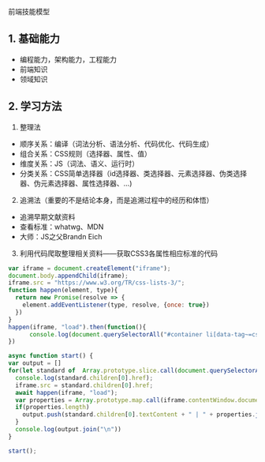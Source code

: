 前端技能模型

## 1. 基础能力
- 编程能力，架构能力，工程能力
- 前端知识
- 领域知识

## 2. 学习方法
1. 整理法
- 顺序关系：编译（词法分析、语法分析、代码优化、代码生成）
- 组合关系：CSS规则（选择器、属性、值）
- 维度关系：JS（词法、语义、运行时）
- 分类关系：CSS简单选择器（id选择器、类选择器、元素选择器、伪类选择器、伪元素选择器、属性选择器、...)

2. 追溯法（重要的不是结论本身，而是追溯过程中的经历和体悟）
- 追溯早期文献资料
- 查看标准：whatwg、MDN
- 大师：JS之父Brandn Eich

3. 利用代码爬取整理相关资料——获取CSS3各属性相应标准的代码
```javascript
var iframe = document.createElement("iframe");
document.body.appendChild(iframe);
iframe.src = "https://www.w3.org/TR/css-lists-3/";
function happen(element, type){  
  return new Promise(resolve => {    
    element.addEventListener(type, resolve, {once: true})  
  })
}
happen(iframe, "load").then(function(){
      console.log(document.querySelectorAll("#container li[data-tag~=css] h2:not(.Retired):not(.GroupNote)"));
})

async function start() {
var output = []
for(let standard of  Array.prototype.slice.call(document.querySelectorAll("#container li[data-tag~=css] h2:not(.Retired):not(.GroupNote)")){    
  console.log(standard.children[0].href);    
  iframe.src = standard.children[0].href;    
  await happen(iframe, "load");    
  var properties = Array.prototype.map.call(iframe.contentWindow.document.querySelectorAll(".propdef [data-dfn-type=property]"), e => e.childNodes[0].textContent);    
  if(properties.length)        
    output.push(standard.children[0].textContent + " | " + properties.join(", ")); 
  }  
  console.log(output.join("\n"))
}

start();
```